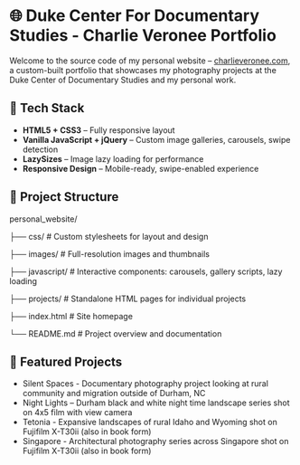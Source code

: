 # 🌐 Duke Center For Documentary Studies - Charlie Veronee Portfolio

Welcome to the source code of my personal website – [charlieveronee.com](https://charlieveronee.com), a custom-built portfolio that showcases my photography projects at the Duke Center of Documentary Studies and my personal work.

## 🔧 Tech Stack

- **HTML5 + CSS3** – Fully responsive layout
- **Vanilla JavaScript + jQuery** – Custom image galleries, carousels, swipe detection
- **LazySizes** – Image lazy loading for performance
- **Responsive Design** – Mobile-ready, swipe-enabled experience

## 📁 Project Structure

personal_website/

├── css/ # Custom stylesheets for layout and design

├── images/ # Full-resolution images and thumbnails

├── javascript/ # Interactive components: carousels, gallery scripts, lazy loading

├── projects/ # Standalone HTML pages for individual projects

├── index.html # Site homepage

└── README.md # Project overview and documentation

## 📸 Featured Projects

- Silent Spaces - Documentary photography project looking at rural community and migration outside of Durham, NC
- Night Lights – Durham black and white night time landscape series shot on 4x5 film with view camera
- Tetonia - Expansive landscapes of rural Idaho and Wyoming shot on Fujifilm X-T30ii (also in book form)
- Singapore - Architectural photography series across Singapore shot on Fujifilm X-T30ii (also in book form)
